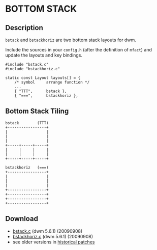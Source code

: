 BOTTOM STACK
============

Description
-----------
`bstack` and `bstackhoriz` are two bottom stack layouts for dwm.

Include the sources in your `config.h` (after the definition of `mfact`)
and update the layouts and key bindings.

	#include "bstack.c"
	#include "bstackhoriz.c"
	
	static const Layout layouts[] = {
		/* symbol     arrange function */
		...
		{ "TTT",      bstack },
		{ "===",      bstackhoriz },


Bottom Stack Tiling
-------------------

	bstack        (TTT)
	+-----------------+
	|                 |
	|                 |
	|                 |
	+-----+-----+-----+
	|     |     |     |
	|     |     |     |
	+-----+-----+-----+

	bstackhoriz   (===)
	+-----------------+
	|                 |
	|                 |
	|                 |
	+-----------------+
	+-----------------+
	+-----------------+
	+-----------------+

Download
--------
* [bstack.c](bstack.c) (dwm 5.6.1) (20090908)
* [bstackhoriz.c](bstackhoriz.c) (dwm 5.6.1) (20090908)
* see older versions in [historical patches](../historical)
